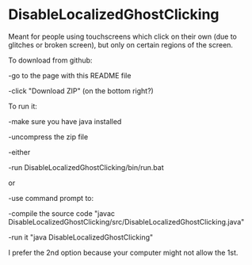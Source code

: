 # DisableLocalizedGhostClicking
Meant for people using touchscreens which click on their own (due to glitches or broken screen), but only on certain regions of the screen.


To download from github:

-go to the page with this README file

-click "Download ZIP" (on the bottom right?)


To run it:

-make sure you have java installed

-uncompress the zip file

-either

  -run DisableLocalizedGhostClicking/bin/run.bat

  or

  -use command prompt to:

  -compile the source code "javac DisableLocalizedGhostClicking/src/DisableLocalizedGhostClicking.java"

  -run it "java DisableLocalizedGhostClicking"

I prefer the 2nd option because your computer might not allow the 1st.
